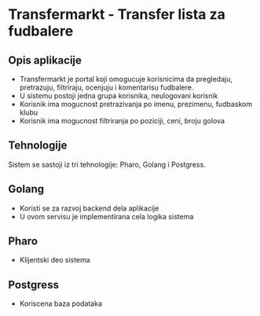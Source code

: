 # Transfermarkt - Transfer lista za fudbalere

## Opis aplikacije
- Transfermarkt je portal koji omogucuje korisnicima da pregledaju, pretrazuju, filtriraju, ocenjuju i komentarisu fudbalere.
- U sistemu postoji jedna grupa korisnika, neulogovani korisnik
- Korisnik ima mogucnost pretrazivanja po imenu, prezimenu, fudbaskom klubu
- Korisnik ima mogucnost filtriranja po poziciji, ceni, broju golova

## Tehnologije
Sistem se sastoji iz tri tehnologije: Pharo, Golang i Postgress.

## Golang
- Koristi se za razvoj backend dela aplikacije
- U ovom servisu je implementirana cela logika sistema 

## Pharo
- Klijentski deo sistema

## Postgress
- Koriscena baza podataka
